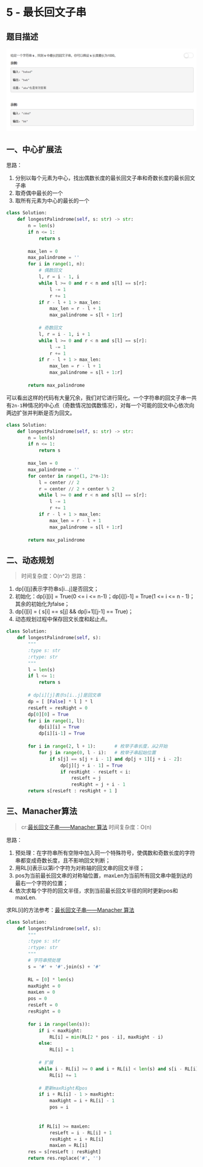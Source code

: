 # 5 - 最长回文子串

## 题目描述
![problem](images/5.png)

<!-- more -->

## 一、中心扩展法
思路：
1. 分别以每个元素为中心，找出偶数长度的最长回文子串和奇数长度的最长回文子串
2. 取奇偶中最长的一个
3. 取所有元素为中心的最长的一个
```python
class Solution:
    def longestPalindrome(self, s: str) -> str:
        n = len(s)
        if n <= 1:
            return s
        
        max_len = 0
        max_palindrome = ''
        for i in range(1, n):
            # 偶数回文
            l, r = i - 1, i
            while l >= 0 and r < n and s[l] == s[r]:
                l -= 1
                r += 1
            if r - l + 1 > max_len:
                max_len = r - l + 1
                max_palindrome = s[l + 1:r]
            
            # 奇数回文
            l, r = i - 1, i + 1
            while l >= 0 and r < n and s[l] == s[r]:
                l -= 1
                r += 1
            if r - l + 1 > max_len:
                max_len = r - l + 1
                max_palindrome = s[l + 1:r]
                
        return max_palindrome
```

可以看出这样的代码有大量冗余，我们对它进行简化。一个字符串的回文子串一共有`2n-1`种情况的中心点（奇数情况加偶数情况），对每一个可能的回文中心依次向两边扩张并判断是否为回文。
```python
class Solution:
    def longestPalindrome(self, s: str) -> str:
        n = len(s)
        if n <= 1:
            return s
        
        max_len = 0
        max_palindrome = ''
        for center in range(1, 2*n-1):
            l = center // 2
            r = center // 2 + center % 2
            while l >= 0 and r < n and s[l] == s[r]:
                l -= 1
                r += 1
            if r - l + 1 > max_len:
                max_len = r - l + 1
                max_palindrome = s[l + 1:r]
                
        return max_palindrome
```


## 二、动态规划
>时间复杂度：O(n^2)
思路：
1. dp[i][j]表示字符串s[i...j]是否回文；
2. 初始化：dp[i][i] = True(0 <= i <= n-1)；dp[i][i-1] = True(1 <= i <= n - 1)；其余的初始化为false；
3. dp[i][i] = ( s[i] == s[j] && dp[i+1][j-1] == True)；
4. 动态规划过程中保存回文长度和起止点。

```python
class Solution:
    def longestPalindrome(self, s):
        """
        :type s: str
        :rtype: str
        """
        l = len(s)
        if l <= 1:
            return s

        # dp[i][j]表示s[i..j]是回文串
        dp = [ [False] * l ] * l
        resLeft = resRight = 0
        dp[0][0] = True
        for i in range(1, l):
            dp[i][i] = True
            dp[i][i-1] = True

        for i in range(2, l + 1):       # 枚举子串长度，从2开始
            for j in range(0, l - i):   # 枚举子串起始位置
                if s[j] == s[j + i - 1] and dp[j + 1][j + i - 2]:
                    dp[j][j + i - 1] = True
                    if resRight - resLeft < i:
                        resLeft = j
                        resRight = j + i - 1
        return s[resLeft : resRight + 1 ]
```

## 三、Manacher算法
>cr:[最长回文子串——Manacher 算法](https://segmentfault.com/a/1190000003914228)
时间复杂度：O(n)

思路：
1. 预处理：在字符串所有空隙中加入同一个特殊符号，使偶数和奇数长度的字符串都变成奇数长度，且不影响回文判断；
2. 用RL[i]表示以第i个字符为对称轴的回文串的回文半径；
3. pos为当前最长回文串的对称轴位置，maxLen为当前所有回文串中能到达的最右一个字符的位置；
4. 依次求每个字符的回文半径，求到当前最长回文半径的同时更新pos和maxLen.

求RL[i]的方法参考：[最长回文子串——Manacher 算法](https://segmentfault.com/a/1190000003914228)

```python
class Solution:
    def longestPalindrome(self, s):
        """
        :type s: str
        :rtype: str
        """
        # 字符串预处理
        s = '#' + '#'.join(s) + '#'

        RL = [0] * len(s)
        maxRight = 0
        maxLen = 0
        pos = 0
        resLeft = 0
        resRight = 0

        for i in range(len(s)):
            if i < maxRight:
                RL[i] = min(RL[2 * pos - i], maxRight - i)
            else:
                RL[i] = 1

            # 扩展
            while i - RL[i] >= 0 and i + RL[i] < len(s) and s[i - RL[i]] == s[i + RL[i]] :
                RL[i] += 1

            # 更新maxRight和pos
            if i + RL[i] - 1 > maxRight:
                maxRight = i + RL[i] - 1
                pos = i


            if RL[i] >= maxLen:
                resLeft = i - RL[i] + 1
                resRight = i + RL[i]
                maxLen = RL[i]
        res = s[resLeft : resRight]
        return res.replace('#', '')
```